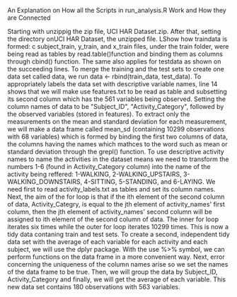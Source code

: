 An Explanation on How all the Scripts in run_analysis.R Work and How they are Connected

Starting with unzippig the zip file, UCI HAR Dataset.zip. After that, setting the directory onUCI HAR Dataset, the unzipped file. LShow how traindata is formed: c subject_train, y_train, and x_train files, under the train folder, were being read as tables by read.table()function and binding them as columns through cbind() function. The same also applies for testdata as shown on the succeeding lines. 
To merge the training and the test sets to create one data set called data, we run data <- rbind(train_data, test_data).
To appropriately labels the data set with descriptive variable names, line 14 shows that we will make use features.txt to be read as table and subsetting its second column which has the 561 variables being observed. Setting the column names of data to be "Subject_ID", "Activity_Category", followed by the observed variables (stored in features). 
To extract only the measurements on the mean and standard deviation for each measurement, we will make a data frame called mean_sd (containing 10299 observations with 68 variables) which is formed by binding the first two columns of data, the columns having the names which mathces to the word such as mean or standard deviation  through the grepl() function.
To use descriptive activity names to name the activities in the dataset means we need to transform the numbers 1-6 (found in Activity_Category column) into the name of the activity being reffered: 1-WALKING, 2-WALKING_UPSTAIRS, 3-WALKING_DOWNSTAIRS, 4-SITTING, 5-STANDING, and 6-LAYING. We need first to read activity_labels.txt as tables and set its column names. Next, the aim of the for loop is that if the ith element of the second column of data, Activity_Categry, is equal to the jth element of activity_names' first column, then the jth element of activity_names' second column will be assigned to ith element of the second column of data. The inner for loop iterates six times while the outer for loop iterates 10299 times. This is now a tidy data contaning train and test sets.
To create a second, independent tidy data set with the average of each variable for each activity and each subject, we will use the dplyr package. With the use %>% symbol, we can perform functions on the data frame in a more convenient way. Next, error concerning the uniqueness of the column names arise so we set the names of the data frame to be true. Then, we will group the data by Subject_ID, Activity_Category and finally, we will get the average of each variable. This new data set contains 180 observations with 563 variables. 
